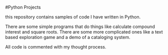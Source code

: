 #Python Projects

this repository contains samples of code I have written in Python.

There are some simple programs that do things like calculate compound interest and square roots.
There are some more complicated ones like a text based exploration game and a demo of a cataloging system.

All code is commented with my thought process. 
